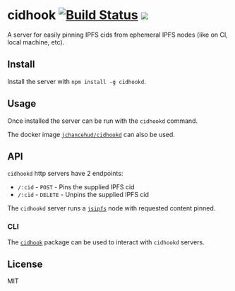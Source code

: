 # cidhook [![Build Status](https://travis-ci.org/JChanceHud/cidhook.svg?branch=master)](https://travis-ci.org/JChanceHud/cidhook) [![](https://img.shields.io/npm/v/cidhook.svg)](https://www.npmjs.com/package/cidhook)

A server for easily pinning IPFS cids from ephemeral IPFS nodes (like on CI, local machine, etc).

## Install

Install the server with `npm install -g cidhookd`.

## Usage

Once installed the server can be run with the `cidhookd` command.

The docker image [`jchancehud/cidhookd`](https://cloud.docker.com/u/jchancehud/repository/docker/jchancehud/cidhook) can also be used.

## API

`cidhookd` http servers have 2 endpoints:

- `/:cid` - `POST` - Pins the supplied IPFS cid
- `/:cid` - `DELETE` - Unpins the supplied IPFS cid

The `cidhookd` server runs a [`jsipfs`](https://github.com/ipfs/js-ipfs) node with requested content pinned.

### CLI

The [`cidhook`](https://github.com/jchancehud/cidhook) package can be used to interact with `cidhookd` servers.

## License

MIT
